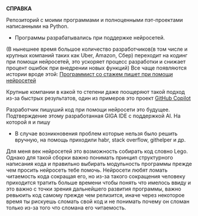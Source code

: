 **СПРАВКА**

Репозиторий с моими программами и полноценными пэт-проектами написанными на Python.

- Программы разрабатывались при поддержке нейросетей.


(В нынешнее время большое количество разработчиков(в том числе и крупных компаний таких как Uber, Amazon, Сбер) переходит на кодинг при помощи нейросетей, это ускоряет процесс разработки и снижает процент ошибок при внедрении новых функций)
Все чаще появляются истории вроде этой:
[Программист со стажем пишет при помощи нейросетей](https://dzen.ru/video/watch/66bcda90204831584e519a10?rid=164511394.1127.1723788265881.26856)

Крупные компании в какой то степени даже поощеряют такой подход из-за быстрых результатов, один из примеров это проект [GitHub Copilot](https://docs.github.com/ru/copilot/about-github-copilot/what-is-github-copilot)

Разработчик пишуший код при помощи нейросети это будущее.
Подтверждение этому разработанная GIGA IDE с поддержкой AI. На которой я и пишу
- В случае возникновения проблем которые нельзя было решить вручную, на помощь приходили habr, stack overflow, githelper и др.

Для меня век нейросетей это возможность собирать код словно Lego. Однако для такой сборки важно понимать принцип структурного написания кода и правильно выбирать модульность программы прежде чем просить нейросеть тебе помочь. Нейросети любят ломать читаемость кода сокращая его, но из-за такого сокращения человеку приходится тратить больше времени чтобы понять что имелось ввиду и это важно с точки зрения дальнейшего развития программы, важно ревьюить код самому прежде чем релизится, иначе через некоторое время ты рискуешь сломать свой код и не понимать почему он сломан только из-за того что сломана его читаемость.

